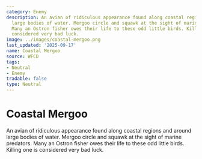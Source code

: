 ```yaml
---
category: Enemy
description: An avian of ridiculous appearance found along coastal regions and around
  large bodies of water. Mergoo circle and squawk at the sight of marine predators.
  Many an Ostron fisher owes their life to these odd little birds. Killing one is
  considered very bad luck.
image: ../images/coastal-mergoo.png
last_updated: '2025-09-17'
name: Coastal Mergoo
source: WFCD
tags:
- Neutral
- Enemy
tradable: false
type: Neutral
---
```


# Coastal Mergoo

An avian of ridiculous appearance found along coastal regions and around large bodies of water. Mergoo circle and squawk at the sight of marine predators. Many an Ostron fisher owes their life to these odd little birds. Killing one is considered very bad luck.

